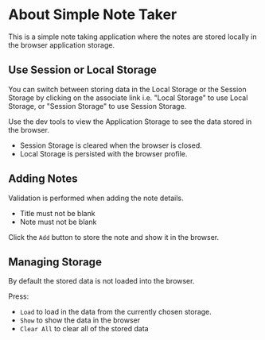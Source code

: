 # About Simple Note Taker

<div class="explanation">
        <p>This is a simple note taking application where the
            notes are stored locally in the browser application storage.
        </p>
</div>

## Use Session or Local Storage

You can switch between storing data in the Local Storage or the Session Storage by clicking on the associate link i.e. "Local Storage" to use Local Storage, or "Session Storage" to use Session Storage.

Use the dev tools to view the Application Storage to see the data stored in the browser.

- Session Storage is cleared when the browser is closed. 
- Local Storage is persisted with the browser profile.

## Adding Notes

Validation is performed when adding the note details.

- Title must not be blank
- Note must not be blank

Click the `Add` button to store the note and show it in the browser.

## Managing Storage

By default the stored data is not loaded into the browser.

Press:

- `Load` to load in the data from the currently chosen storage.
- `Show` to show the data in the browser
- `Clear All` to clear all of the stored data
